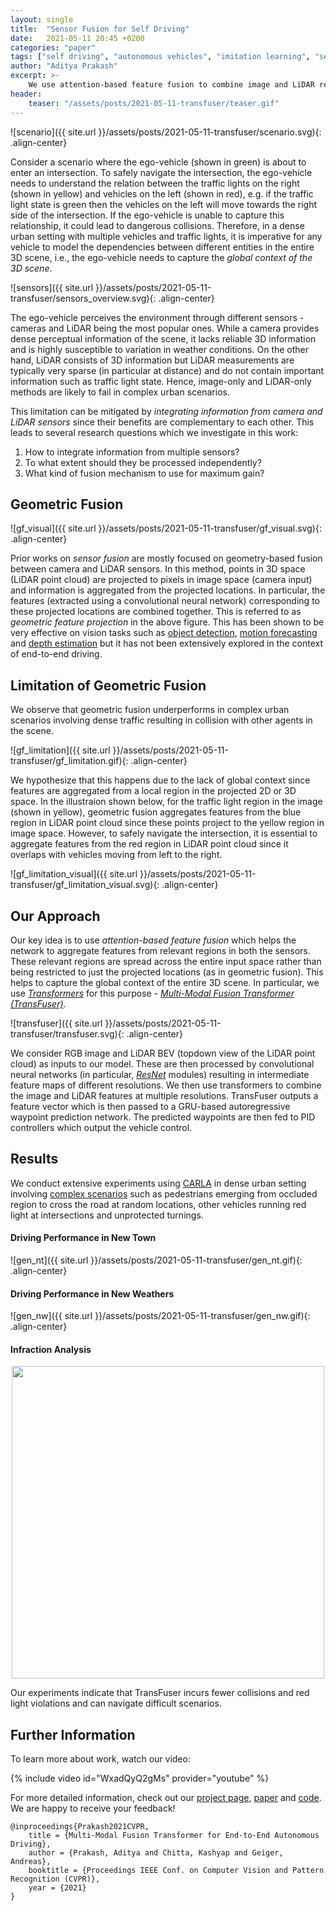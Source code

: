 ```yaml
---
layout: single
title:  "Sensor Fusion for Self Driving"
date:   2021-05-11 20:45 +0200
categories: "paper"
tags: ["self driving", "autonomous vehicles", "imitation learning", "sensor fusion", "transformers"]
author: "Aditya Prakash"
excerpt: >-
    We use attention-based feature fusion to combine image and LiDAR representations.
header:
    teaser: "/assets/posts/2021-05-11-transfuser/teaser.gif"
---
```


![scenario]({{ site.url }}/assets/posts/2021-05-11-transfuser/scenario.svg){: .align-center}

Consider a scenario where the ego-vehicle (shown in green) is about to enter an intersection. To safely navigate the intersection, the ego-vehicle needs to understand the relation between the traffic lights on the right (shown in yellow) and vehicles on the left (shown in red), e.g. if the traffic light state is green then the vehicles on the left will move towards the right side of the intersection. If the ego-vehicle is unable to capture this relationship, it could lead to dangerous collisions. Therefore, in a dense urban setting with multiple vehicles and traffic lights, it is imperative for any vehicle to model the dependencies between different entities in the entire 3D scene, i.e., the ego-vehicle needs to capture the *global context of the 3D scene*.

![sensors]({{ site.url }}/assets/posts/2021-05-11-transfuser/sensors_overview.svg){: .align-center}

The ego-vehicle perceives the environment through different sensors - cameras and LiDAR being the most popular ones. While a camera provides dense perceptual information of the scene, it lacks reliable 3D information and is highly susceptible to variation in weather conditions. On the other hand, LiDAR consists of 3D information but LiDAR measurements are typically very sparse (in particular at distance) and do not contain important information such as traffic light state. Hence, image-only and LiDAR-only methods are likely to fail in complex urban scenarios.

This limitation can be mitigated by *integrating information from camera and LiDAR sensors* since their benefits are complementary to each other. This leads to several research questions which we investigate in this work:
1. How to integrate information from multiple sensors?
2. To what extent should they be processed independently?
3. What kind of fusion mechanism to use for maximum gain?

## Geometric Fusion

![gf_visual]({{ site.url }}/assets/posts/2021-05-11-transfuser/gf_visual.svg){: .align-center}

Prior works on *sensor fusion* are mostly focused on geometry-based fusion between camera and LiDAR sensors. In this method, points in 3D space (LiDAR point cloud) are projected to pixels in image space (camera input) and information is aggregated from the projected locations. In particular, the features (extracted using a convolutional neural network) corresponding to these projected locations are combined together. This is referred to as *geometric feature projection* in the above figure. This has been shown to be very effective on vision tasks such as [object detection](https://arxiv.org/pdf/2008.11901.pdf), [motion forecasting](https://arxiv.org/pdf/2008.11901.pdf) and [depth estimation](https://arxiv.org/pdf/2009.01875.pdf) but it has not been extensively explored in the context of end-to-end driving.

## Limitation of Geometric Fusion

We observe that geometric fusion underperforms in complex urban scenarios involving dense traffic resulting in collision with other agents in the scene.

![gf_limitation]({{ site.url }}/assets/posts/2021-05-11-transfuser/gf_limitation.gif){: .align-center}

We hypothesize that this happens due to the lack of global context since features are aggregated from a local region in the projected 2D or 3D space. In the illustraion shown below, for the traffic light region in the image (shown in yellow), geometric fusion aggregates features from the blue region in LiDAR point cloud since these points project to the yellow region in image space. However, to safely navigate the intersection, it is essential to aggregate features from the red region in LiDAR point cloud since it overlaps with vehicles moving from left to the right.

![gf_limitation_visual]({{ site.url }}/assets/posts/2021-05-11-transfuser/gf_limitation_visual.svg){: .align-center}

## Our Approach

Our key idea is to use *attention-based feature fusion* which helps the network to aggregate features from relevant regions in both the sensors. These relevant regions are spread across the entire input space rather than being restricted to just the projected locations (as in geometric fusion). This helps to capture the global context of the entire 3D scene. In particular, we use [*Transformers*](https://arxiv.org/pdf/1706.03762.pdf) for this purpose - [*Multi-Modal Fusion Transformer (TransFuser)*](https://arxiv.org/pdf/2104.09224.pdf).

![transfuser]({{ site.url }}/assets/posts/2021-05-11-transfuser/transfuser.svg){: .align-center}

We consider RGB image and LiDAR BEV (topdown view of the LiDAR point cloud) as inputs to our model. These are then processed by convolutional neural networks (in particular, [*ResNet*](https://arxiv.org/pdf/1512.03385.pdf) modules) resulting in intermediate feature maps of different resolutions. We then use transformers to combine the image and LiDAR features at multiple resolutions. TransFuser outputs a feature vector which is then passed to a GRU-based autoregressive waypoint prediction network. The predicted waypoints are then fed to PID controllers which output the vehicle control.

## Results

We conduct extensive experiments using [CARLA](http://carla.org/) in dense urban setting involving [complex scenarios](https://leaderboard.carla.org/scenarios/) such as pedestrians emerging from occluded region to cross the road at random locations, other vehicles running red light at intersections and unprotected turnings.

#### Driving Performance in New Town

![gen_nt]({{ site.url }}/assets/posts/2021-05-11-transfuser/gen_nt.gif){: .align-center}

#### Driving Performance in New Weathers

![gen_nw]({{ site.url }}/assets/posts/2021-05-11-transfuser/gen_nw.gif){: .align-center}

#### Infraction Analysis

<center><img src="{{ site.url }}/assets/posts/2021-05-11-transfuser/infraction_analysis.svg" width="500"></center>

Our experiments indicate that TransFuser incurs fewer collisions and red light violations and can navigate difficult scenarios.

## Further Information
To learn more about work, watch our video:

{% include video id="WxadQyQ2gMs" provider="youtube" %}

For more detailed information, check out our [project page](https://ap229997.github.io/projects/transfuser), [paper](https://arxiv.org/pdf/2104.09224.pdf) and [code](https://github.com/autonomousvision/transfuser). We are happy to receive your feedback!

    @inproceedings{Prakash2021CVPR,
        title = {Multi-Modal Fusion Transformer for End-to-End Autonomous Driving},
        author = {Prakash, Aditya and Chitta, Kashyap and Geiger, Andreas},
        booktitle = {Proceedings IEEE Conf. on Computer Vision and Pattern Recognition (CVPR)},
        year = {2021}
    }
